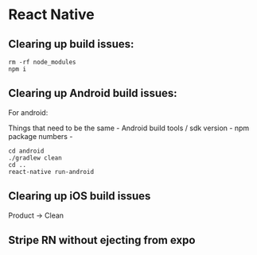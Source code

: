 # React Native

## Clearing up build issues:

```
rm -rf node_modules
npm i
```

## Clearing up Android build issues:

For android:

Things that need to be the same
    - Android build tools / sdk version
    - npm package numbers
    - 
 


```
cd android
./gradlew clean
cd ..
react-native run-android
```

## Clearing up iOS build issues

Product -> Clean

## Stripe RN without ejecting from expo
